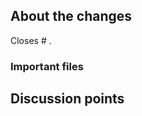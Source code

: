 <!-- Thanks for creating a PR! To make it easier for reviewers and everyone else to understand what your changes relate to, please add some relevant content to the headings below. Feel free to ignore or delete sections that you don't think are relevant. Thank you! ❤️ -->

## About the changes
<!-- Describe the changes introduced. What are they and why are they being introduced? -->

<!-- Does it close an issue? Multiple? -->
Closes # .

### Important files
<!-- PRs can contain a lot of changes, but not all changes are equally important. Where should a reviewer start looking to get an overview of the changes? Are any files particularly important?  -->


## Discussion points
<!-- Anything about the PR you'd like to discuss before it gets merged? Got any questions or doubts? -->
